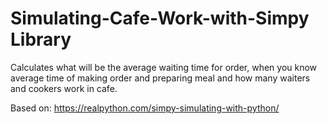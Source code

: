# Simulating-Cafe-Work-with-Simpy Library

Calculates what will be the average waiting time for order, when you know average time of making order and preparing meal and how many waiters and cookers work in cafe. 

Based on: https://realpython.com/simpy-simulating-with-python/

